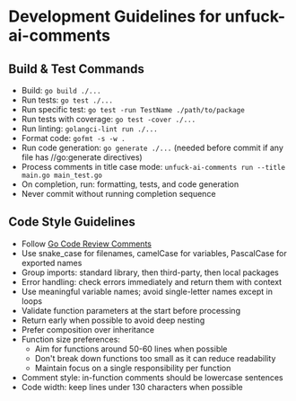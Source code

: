 # Development Guidelines for unfuck-ai-comments

## Build & Test Commands
- Build: `go build ./...`
- Run tests: `go test ./...`
- Run specific test: `go test -run TestName ./path/to/package`
- Run tests with coverage: `go test -cover ./...`
- Run linting: `golangci-lint run ./...`
- Format code: `gofmt -s -w .`
- Run code generation: `go generate ./...` (needed before commit if any file has //go:generate directives)
- Process comments in title case mode: `unfuck-ai-comments run --title main.go main_test.go`
- On completion, run: formatting, tests, and code generation
- Never commit without running completion sequence

## Code Style Guidelines
- Follow [Go Code Review Comments](https://github.com/golang/go/wiki/CodeReviewComments)
- Use snake_case for filenames, camelCase for variables, PascalCase for exported names
- Group imports: standard library, then third-party, then local packages
- Error handling: check errors immediately and return them with context
- Use meaningful variable names; avoid single-letter names except in loops
- Validate function parameters at the start before processing
- Return early when possible to avoid deep nesting
- Prefer composition over inheritance
- Function size preferences:
  - Aim for functions around 50-60 lines when possible
  - Don't break down functions too small as it can reduce readability
  - Maintain focus on a single responsibility per function
- Comment style: in-function comments should be lowercase sentences
- Code width: keep lines under 130 characters when possible